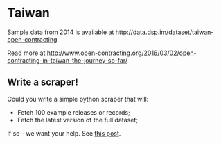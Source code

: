 Taiwan
======

Sample data from 2014 is available at http://data.dsp.im/dataset/taiwan-open-contracting

Read more at http://www.open-contracting.org/2016/03/02/open-contracting-in-taiwan-the-journey-so-far/

## Write a scraper!

Could you write a simple python scraper that will:

* Fetch 100 example releases or records;
* Fetch the latest version of the full dataset;

If so - we want your help. See [this post](https://groups.google.com/a/open-contracting.org/forum/#!topic/standard-discuss/HtSYpbH5QGY). 
